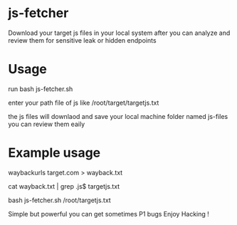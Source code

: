 # js-fetcher
Download your target js files in your local system after you can analyze and review them for sensitive leak or hidden endpoints

# Usage

run bash js-fetcher.sh 

enter your path file of js like /root/target/targetjs.txt 

the js files will downlaod and save your local machine folder named js-files
you can review them eaily 

# Example usage

waybackurls target.com > wayback.txt

cat wayback.txt | grep .js$ targetjs.txt

bash js-fetcher.sh /root/targetjs.txt


Simple but powerful you can get sometimes P1 bugs 
Enjoy Hacking !
